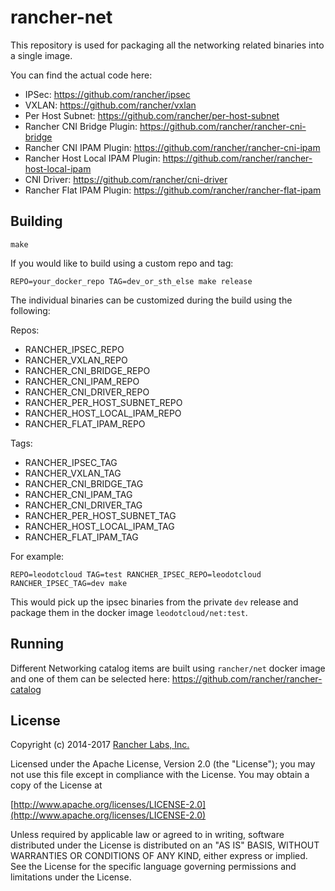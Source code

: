 rancher-net
========

This repository is used for packaging all the networking related
binaries into a single image.

You can find the actual code here:
- IPSec: https://github.com/rancher/ipsec
- VXLAN: https://github.com/rancher/vxlan
- Per Host Subnet: https://github.com/rancher/per-host-subnet
- Rancher CNI Bridge Plugin: https://github.com/rancher/rancher-cni-bridge
- Rancher CNI IPAM Plugin: https://github.com/rancher/rancher-cni-ipam
- Rancher Host Local IPAM Plugin: https://github.com/rancher/rancher-host-local-ipam
- CNI Driver: https://github.com/rancher/cni-driver
- Rancher Flat IPAM Plugin: https://github.com/rancher/rancher-flat-ipam

## Building

`make`

If you would like to build using a custom repo and tag:

`REPO=your_docker_repo TAG=dev_or_sth_else make release`

The individual binaries can be customized during the build using the following:

Repos:

- RANCHER_IPSEC_REPO
- RANCHER_VXLAN_REPO
- RANCHER_CNI_BRIDGE_REPO
- RANCHER_CNI_IPAM_REPO
- RANCHER_CNI_DRIVER_REPO
- RANCHER_PER_HOST_SUBNET_REPO
- RANCHER_HOST_LOCAL_IPAM_REPO
- RANCHER_FLAT_IPAM_REPO

Tags:

- RANCHER_IPSEC_TAG
- RANCHER_VXLAN_TAG
- RANCHER_CNI_BRIDGE_TAG
- RANCHER_CNI_IPAM_TAG
- RANCHER_CNI_DRIVER_TAG
- RANCHER_PER_HOST_SUBNET_TAG
- RANCHER_HOST_LOCAL_IPAM_TAG
- RANCHER_FLAT_IPAM_TAG


For example:

```
REPO=leodotcloud TAG=test RANCHER_IPSEC_REPO=leodotcloud RANCHER_IPSEC_TAG=dev make
```

This would pick up the ipsec binaries from the private `dev` release and package them in the docker image `leodotcloud/net:test`.

## Running

Different Networking catalog items are built using `rancher/net` docker image and one of them can be selected here: https://github.com/rancher/rancher-catalog

## License
Copyright (c) 2014-2017 [Rancher Labs, Inc.](http://rancher.com)

Licensed under the Apache License, Version 2.0 (the "License");
you may not use this file except in compliance with the License.
You may obtain a copy of the License at

[http://www.apache.org/licenses/LICENSE-2.0](http://www.apache.org/licenses/LICENSE-2.0)

Unless required by applicable law or agreed to in writing, software
distributed under the License is distributed on an "AS IS" BASIS,
WITHOUT WARRANTIES OR CONDITIONS OF ANY KIND, either express or implied.
See the License for the specific language governing permissions and
limitations under the License.

